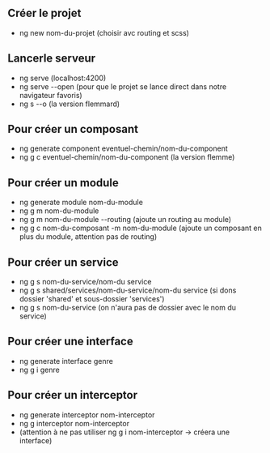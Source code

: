 ## Créer le projet
- ng new nom-du-projet (choisir avc routing et scss)

## Lancerle serveur
- ng serve  (localhost:4200)
- ng serve --open (pour que le projet se lance direct dans notre navigateur favoris)
- ng s --o (la version flemmard)

## Pour créer un composant 
- ng generate component eventuel-chemin/nom-du-component
- ng g c eventuel-chemin/nom-du-component (la version flemme)

## Pour créer un module
- ng generate module nom-du-module
- ng g m nom-du-module
- ng g m nom-du-module --routing (ajoute un routing au module)
- ng g c nom-du-composant -m nom-du-module (ajoute un composant en plus du module, attention pas de routing)

## Pour créer un service
- ng g s nom-du-service/nom-du service   
- ng g s shared/services/nom-du-service/nom-du service  (si dons dossier 'shared' et sous-dossier 'services')
- ng g s nom-du-service   (on n'aura pas de dossier avec le nom du service) 

## Pour créer une interface
- ng generate interface genre
- ng g i genre

## Pour créer un interceptor
- ng generate interceptor nom-interceptor
- ng g interceptor nom-interceptor
- (attention à ne pas utiliser ng g i nom-interceptor  -> créera une interface)